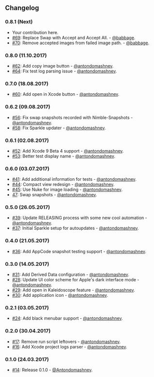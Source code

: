 ## Changelog

### 0.8.1 (Next)

* Your contribution here.
* [#69](https://github.com/Antondomashnev/FBSnapshotsViewer/pull/69): Replace Swap with Accept and Accept All. - [@babbage](https://github.com/babbage).
* [#70](https://github.com/Antondomashnev/FBSnapshotsViewer/pull/70): Remove accepted images from failed image path. - [@babbage](https://github.com/babbage).

### 0.8.0 (11.10.2017)

* [#62](https://github.com/Antondomashnev/FBSnapshotsViewer/pull/62): Add copy image button - [@antondomashnev](https://github.com/antondomashnev).
* [#64](https://github.com/Antondomashnev/FBSnapshotsViewer/pull/64): Fix test log parsing issue - [@antondomashnev](https://github.com/antondomashnev).

### 0.7.0 (18.08.2017)

* [#60](https://github.com/Antondomashnev/FBSnapshotsViewer/pull/60): Add open in Xcode button - [@antondomashnev](https://github.com/antondomashnev).

### 0.6.2 (09.08.2017)

* [#56](https://github.com/Antondomashnev/FBSnapshotsViewer/pull/56): Fix swap snapshots recorded with Nimble-Snapshots - [@antondomashnev](https://github.com/antondomashnev).
* [#58](https://github.com/Antondomashnev/FBSnapshotsViewer/pull/58): Fix Sparkle updater - [@antondomashnev](https://github.com/antondomashnev).

### 0.6.1 (02.08.2017)

* [#52](https://github.com/Antondomashnev/FBSnapshotsViewer/pull/52): Add Xcode 9 Beta 4 support - [@antondomashnev](https://github.com/antondomashnev).
* [#53](https://github.com/Antondomashnev/FBSnapshotsViewer/pull/53): Better test display name - [@antondomashnev](https://github.com/antondomashnev).

### 0.6.0 (03.07.2017)

* [#41](https://github.com/Antondomashnev/FBSnapshotsViewer/pull/41): Add additional information for tests - [@antondomashnev](https://github.com/antondomashnev).
* [#44](https://github.com/Antondomashnev/FBSnapshotsViewer/pull/44): Compact view redesign - [@antondomashnev](https://github.com/antondomashnev).
* [#45](https://github.com/Antondomashnev/FBSnapshotsViewer/pull/45): Use Nuke for image loading - [@antondomashnev](https://github.com/antondomashnev).
* [47](https://github.com/Antondomashnev/FBSnapshotsViewer/pull/47): Swap snapshots - [@antondomashnev](https://github.com/antondomashnev).

### 0.5.0 (26.05.2017)

* [#39](https://github.com/Antondomashnev/FBSnapshotsViewer/pull/39): Update RELEASING process with some new cool automation - [@antondomashnev](https://github.com/antondomashnev).
* [#37](https://github.com/Antondomashnev/FBSnapshotsViewer/pull/37): Initial Sparkle setup for autoupdates - [@antondomashnev](https://github.com/antondomashnev).

### 0.4.0 (21.05.2017)

* [#36](https://github.com/Antondomashnev/FBSnapshotsViewer/pull/36): Add AppCode snapshot testing support - [@antondomashnev](https://github.com/antondomashnev).

### 0.3.0 (14.05.2017)

* [#31](https://github.com/Antondomashnev/FBSnapshotsViewer/pull/31): Add Derived Data configuration - [@antondomashnev](https://github.com/antondomashnev).
* [#28](https://github.com/Antondomashnev/FBSnapshotsViewer/pull/28): Update UI color scheme for Apple's dark interface mode - [@antondomashnev](https://github.com/antondomashnev).
* [#29](https://github.com/Antondomashnev/FBSnapshotsViewer/pull/29): Add open in Kaleidoscope feature - [@antondomashnev](https://github.com/antondomashnev).
* [#30](https://github.com/Antondomashnev/FBSnapshotsViewer/pull/30): Add application icon - [@antondomashnev](https://github.com/antondomashnev).

### 0.2.1 (03.05.2017)

* [#24](https://github.com/Antondomashnev/FBSnapshotsViewer/pull/24): Add black menubar support - [@antondomashnev](https://github.com/antondomashnev).

### 0.2.0 (30.04.2017)

* [#17](https://github.com/Antondomashnev/FBSnapshotsViewer/pull/17): Remove run script leftovers - [@antondomashnev](https://github.com/antondomashnev).
* [#16](https://github.com/Antondomashnev/FBSnapshotsViewer/pull/16): Add Xcode project logs parser - [@antondomashnev](https://github.com/antondomashnev).

### 0.1.0 (24.03.2017)

* [#14](https://github.com/Antondomashnev/FBSnapshotsViewer/pull/14): Release 0.1.0 - [@Antondomashnev](https://github.com/Antondomashnev).
